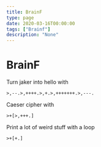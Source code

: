 ```yaml
---
title: BrainF
type: page
date: 2020-03-16T00:00:00
tags: ["Brainf"]
description: "None"
---
```


# BrainF

Turn jaker into hello with

```
>,--.>,++++.>,+.>,+++++++.>,---.
```

Caeser cipher with

```
>+[>,+++.]
```

Print a lot of weird stuff with a loop

```
>+[+.]
```
